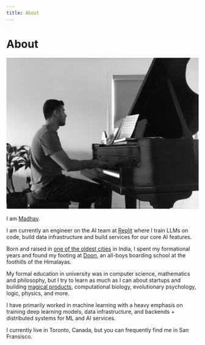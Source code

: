 ```yaml
---
title: About
---
```


# About
![Madhav](/assets/images/piano.jpg)

I am [Madhav](<https://en.wikipedia.org/wiki/Madhava_(Vishnu)>).

I am currently an engineer on the AI team at [Replit](https://replit.com/~) where I train LLMs on code, build data infrastructure and build services for our core AI features. 

Born and raised in [one of the oldest cities](https://en.wikipedia.org/wiki/Allahabad) in India, I spent my formational years and found my footing at [Doon](https://en.wikipedia.org/wiki/The_Doon_School), an all-boys boarding school at the foothills of the Himalayas.

My formal education in university was in computer science, mathematics and philosophy, but I try to learn as much as I can about startups and building [magical products](https://www.oxfordreference.com/display/10.1093/acref/9780195305678.001.0001/acref-9780195305678-e-70), computational biology, evolutionary psychology, logic, physics, and more.

I have primarily worked in machine learning with a heavy emphasis on training deep learning models, data infrastructure, and backends +  distributed systems for ML and AI services. 

I currently live in Toronto, Canada, but you can frequently find me in San Fransisco.


